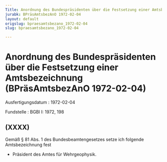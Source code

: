 ```yaml
---
Title: Anordnung des Bundespräsidenten über die Festsetzung einer Amtsbezeichnung
jurabk: BPräsAmtsbezAnO 1972-02-04
layout: default
origslug: bpraesamtsbezano_1972-02-04
slug: bpraesamtsbezano_1972-02-04

---
```


# Anordnung des Bundespräsidenten über die Festsetzung einer Amtsbezeichnung (BPräsAmtsbezAnO 1972-02-04)

Ausfertigungsdatum
:   1972-02-04

Fundstelle
:   BGBl I: 1972, 198



## (XXXX)

Gemäß § 81 Abs. 1 des Bundesbeamtengesetzes setze ich folgende
Amtsbezeichnung fest

*   Präsident des Amtes für Wehrgeophysik.




